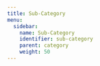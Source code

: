```yaml
---
title: Sub-Category
menu:
  sidebar:
    name: Sub-Category
    identifier: sub-category
    parent: category
    weight: 50
---
```

